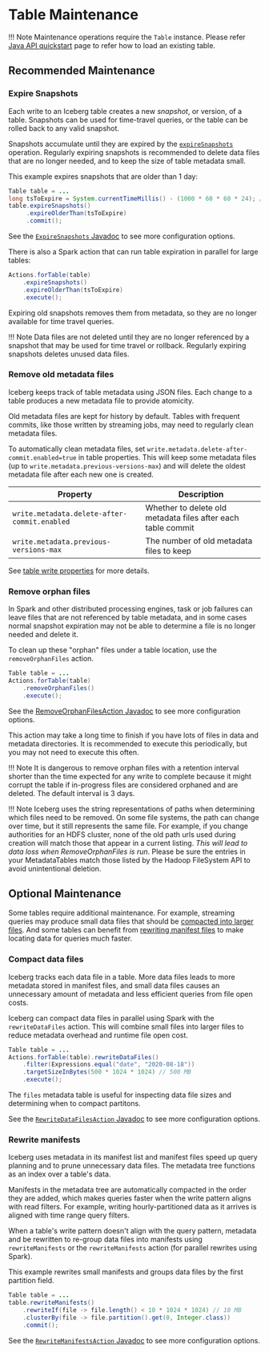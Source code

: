<!--
 - Licensed to the Apache Software Foundation (ASF) under one or more
 - contributor license agreements.  See the NOTICE file distributed with
 - this work for additional information regarding copyright ownership.
 - The ASF licenses this file to You under the Apache License, Version 2.0
 - (the "License"); you may not use this file except in compliance with
 - the License.  You may obtain a copy of the License at
 -
 -   http://www.apache.org/licenses/LICENSE-2.0
 -
 - Unless required by applicable law or agreed to in writing, software
 - distributed under the License is distributed on an "AS IS" BASIS,
 - WITHOUT WARRANTIES OR CONDITIONS OF ANY KIND, either express or implied.
 - See the License for the specific language governing permissions and
 - limitations under the License.
 -->

# Table Maintenance

!!! Note
    Maintenance operations require the `Table` instance. Please refer [Java API quickstart](/java-api-quickstart/#create-a-table) page to refer how to load an existing table.

## Recommended Maintenance

### Expire Snapshots

Each write to an Iceberg table creates a new _snapshot_, or version, of a table. Snapshots can be used for time-travel queries, or the table can be rolled back to any valid snapshot.

Snapshots accumulate until they are expired by the [`expireSnapshots`](./javadoc/0.11.1/org/apache/iceberg/Table.html#expireSnapshots--) operation. Regularly expiring snapshots is recommended to delete data files that are no longer needed, and to keep the size of table metadata small.

This example expires snapshots that are older than 1 day:

```java
Table table = ...
long tsToExpire = System.currentTimeMillis() - (1000 * 60 * 60 * 24); // 1 day
table.expireSnapshots()
     .expireOlderThan(tsToExpire)
     .commit();
```

See the [`ExpireSnapshots` Javadoc](./javadoc/0.11.1/org/apache/iceberg/ExpireSnapshots.html) to see more configuration options.

There is also a Spark action that can run table expiration in parallel for large tables:

```java
Actions.forTable(table)
    .expireSnapshots()
    .expireOlderThan(tsToExpire)
    .execute();
```

Expiring old snapshots removes them from metadata, so they are no longer available for time travel queries.

!!! Note
    Data files are not deleted until they are no longer referenced by a snapshot that may be used for time travel or rollback.
    Regularly expiring snapshots deletes unused data files.

### Remove old metadata files

Iceberg keeps track of table metadata using JSON files. Each change to a table produces a new metadata file to provide atomicity.

Old metadata files are kept for history by default. Tables with frequent commits, like those written by streaming jobs, may need to regularly clean metadata files.

To automatically clean metadata files, set `write.metadata.delete-after-commit.enabled=true` in table properties. This will keep some metadata files (up to `write.metadata.previous-versions-max`) and will delete the oldest metadata file after each new one is created.

| Property                                     | Description                                                  |
| -------------------------------------------- | ------------------------------------------------------------ |
| `write.metadata.delete-after-commit.enabled` | Whether to delete old metadata files after each table commit |
| `write.metadata.previous-versions-max`       | The number of old metadata files to keep                     |

See [table write properties](/configuration/#write-properties) for more details.

### Remove orphan files

In Spark and other distributed processing engines, task or job failures can leave files that are not referenced by table metadata, and in some cases normal snapshot expiration may not be able to determine a file is no longer needed and delete it.

To clean up these "orphan" files under a table location, use the `removeOrphanFiles` action.

```java
Table table = ...
Actions.forTable(table)
    .removeOrphanFiles()
    .execute();
```

See the [RemoveOrphanFilesAction Javadoc](./javadoc/0.11.1/org/apache/iceberg/actions/RemoveOrphanFilesAction.html) to see more configuration options.

This action may take a long time to finish if you have lots of files in data and metadata directories. It is recommended to execute this periodically, but you may not need to execute this often.

!!! Note
    It is dangerous to remove orphan files with a retention interval shorter than the time expected for any write to complete because it
    might corrupt the table if in-progress files are considered orphaned and are deleted. The default interval is 3 days.
    
    
!!! Note
    Iceberg uses the string representations of paths when determining which files need to be removed. On some file systems,
    the path can change over time, but it still represents the same file. For example, if you change authorities for an HDFS cluster, 
    none of the old path urls used during creation will match those that appear in a current listing. *This will lead to data loss when 
    RemoveOrphanFiles is run*. Please be sure the entries in your MetadataTables match those listed by the Hadoop
    FileSystem API to avoid unintentional deletion. 

## Optional Maintenance

Some tables require additional maintenance. For example, streaming queries may produce small data files that should be [compacted into larger files](#compact-data-files). And some tables can benefit from [rewriting manifest files](#rewrite-manifests) to make locating data for queries much faster.

### Compact data files

Iceberg tracks each data file in a table. More data files leads to more metadata stored in manifest files, and small data files causes an unnecessary amount of metadata and less efficient queries from file open costs.

Iceberg can compact data files in parallel using Spark with the `rewriteDataFiles` action. This will combine small files into larger files to reduce metadata overhead and runtime file open cost.

```java
Table table = ...
Actions.forTable(table).rewriteDataFiles()
    .filter(Expressions.equal("date", "2020-08-18"))
    .targetSizeInBytes(500 * 1024 * 1024) // 500 MB
    .execute();
```

The `files` metadata table is useful for inspecting data file sizes and determining when to compact partitons.

See the [`RewriteDataFilesAction` Javadoc](./javadoc/0.11.1/org/apache/iceberg/actions/RewriteDataFilesAction.html) to see more configuration options.

### Rewrite manifests

Iceberg uses metadata in its manifest list and manifest files speed up query planning and to prune unnecessary data files. The metadata tree functions as an index over a table's data.

Manifests in the metadata tree are automatically compacted in the order they are added, which makes queries faster when the write pattern aligns with read filters. For example, writing hourly-partitioned data as it arrives is aligned with time range query filters.

When a table's write pattern doesn't align with the query pattern, metadata and be rewritten to re-group data files into manifests using `rewriteManifests` or the `rewriteManifests` action (for parallel rewrites using Spark).

This example rewrites small manifests and groups data files by the first partition field.

```java
Table table = ...
table.rewriteManifests()
    .rewriteIf(file -> file.length() < 10 * 1024 * 1024) // 10 MB
    .clusterBy(file -> file.partition().get(0, Integer.class))
    .commit();
```

See the [`RewriteManifestsAction` Javadoc](./javadoc/0.11.1/org/apache/iceberg/actions/RewriteManifestsAction.html) to see more configuration options.
